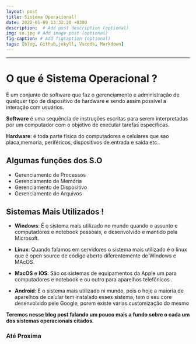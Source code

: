 ```yaml
---
layout: post
title: Sistema Operacional!
date: 2022-01-09 13:32:20 +0300
description:  # Add post description (optional)
img: so.jpg # Add image post (optional)
fig-caption: # Add figcaption (optional)
tags: [blog, Github,jekyll, Vscode, Markdown]
---
```

---
# O que é Sistema Operacional ?
 É um conjunto de software que faz o gerenciamento e administração de qualquer tipo de dispositivo de hardware e sendo assim possível a interação com usuários.

**Software** é uma sequência de instruções escritas para serem interpretadas por um computador com o objetivo de executar tarefas específicas. 

**Hardware**: é toda parte física do computadores e celulares que sao placa,memoria, periféricos, dispositivos de entrada e saída  etc..

## Algumas funções dos S.O

* Gerenciamento de Processos
* Gerenciamento de Memória
* Gerenciamento de Dispositivo
* Gerenciamento de Arquivos

## Sistemas Mais Utilizados !

* **Windows**: É o sistema mais utilizado no mundo quando o assunto e computadores e notebook pessoais, e desenvolvido e mantido pela Microsoft.

* **Linux**: Quando falamos em servidores o sistema mais utilizado é o linux que é open source de código aberto diferentemente de Windows e MAcOS.

* **MacOS** e **IOS**: São os sistemas de equipamentos da Apple um para computadores e notebook e ou outro para aparelhos telefônicos .

* **Android**: E o sistema mais utilizado ni mundo, pois o hoje a maioria de aparelhos de celular tem instalado esses sistema, tem o seu core desenvolvido pele Google, porem existe varias customização do mesmo 

**Teremos nesse blog post falando um pouco mais a fundo sobre o cada um dos sistemas operacionais citados.**

### **Até Proxima**